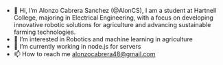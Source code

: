 - 👋 Hi, I’m Alonzo Cabrera Sanchez (@AlonCS), I am a student at Hartnell College, majoring in Electrical Engineering, with a focus on developing innovative robotic solutions for agriculture and advancing sustainable farming technologies.
- 👀 I’m interested in Robotics and machine learning in agriculture 
- 🌱 I’m currently working in node.js for servers 
- 📫 How to reach me alonzocabrera48@gmail.com
